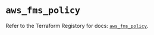 # `aws_fms_policy`

Refer to the Terraform Registory for docs: [`aws_fms_policy`](https://registry.terraform.io/providers/hashicorp/aws/5.7.0/docs/resources/fms_policy).
